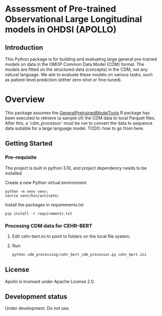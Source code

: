 Assessment of Pre-trained Observational Large Longitudinal models in OHDSI (APOLLO)
===================================================================================

## Introduction
This Python package is for building and evaluating large general pre-trained models on data in the OMOP Common Data Model (CDM) format. The models are fitted on the structured data (concepts) in the CDM, not any natural language. We aim to evaluate these models on various tasks, such as patient-level prediction (either zero-shot or fine-tuned).

# Overview
This package assumes the [GeneralPretrainedModelTools](https://github.com/OHDSI/GeneralPretrainedModelTools) R package has been executed to retrieve (a sample of) the CDM data to local Parquet files. After this, a 'cdm_processor' must be run to convert the data to sequence data suitable for a large language model. TODO: how to go from here. 

## Getting Started

### Pre-requisite
The project is built in python 3.10, and project dependency needs to be installed 

Create a new Python virtual environment
```console
python -m venv venv;
source venv/bin/activate;
```

Install the packages in requirements.txt
```console
pip install -r requirements.txt
```

### Procesing CDM data for CEHR-BERT

1. Edit cehr-bert.ini to point to folders on the local file system.

2. Run:

    ```python
	python cdm_processing/cehr_bert_cdm_processor.py cehr_bert.ini
	```

## License

Apollo is licensed under Apache License 2.0.

## Development status

Under development. Do not use.
